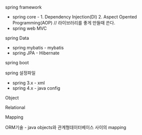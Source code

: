  spring framework
- spring core - 1. Dependency Injection(DI) 2. Aspect Opented Programming(AOP) // 라이브러리를 좋게 만들때 쓴다.
- spring web MVC

spring Data
- spring mybatis - mybatis
- spring JPA - Hibernate

spring boot



spring 설정파일

* spring 3.x - xml
* spring 4.x - java config 



Object

Relational

Mapping

ORM기술 - java objects와 관계형데이터베이스 사이의 mapping